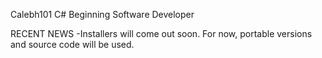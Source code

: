 Calebh101
C# Beginning Software Developer

RECENT NEWS
-Installers will come out soon. For now, portable versions and source code will be used.
